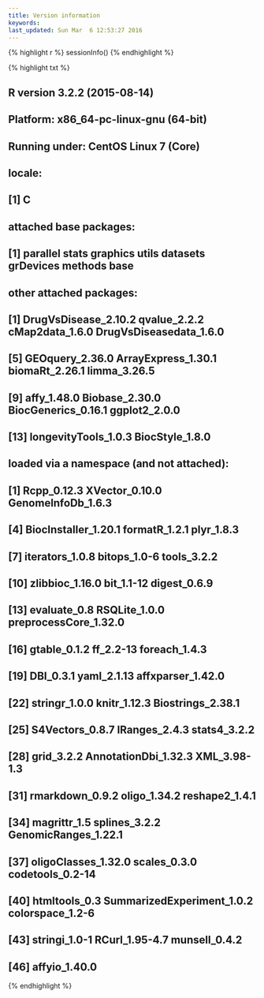 ```yaml
---
title: Version information
keywords: 
last_updated: Sun Mar  6 12:53:27 2016
---
```



{% highlight r %}
sessionInfo()
{% endhighlight %}

{% highlight txt %}
## R version 3.2.2 (2015-08-14)
## Platform: x86_64-pc-linux-gnu (64-bit)
## Running under: CentOS Linux 7 (Core)
## 
## locale:
## [1] C
## 
## attached base packages:
## [1] parallel  stats     graphics  utils     datasets  grDevices methods   base     
## 
## other attached packages:
##  [1] DrugVsDisease_2.10.2    qvalue_2.2.2            cMap2data_1.6.0         DrugVsDiseasedata_1.6.0
##  [5] GEOquery_2.36.0         ArrayExpress_1.30.1     biomaRt_2.26.1          limma_3.26.5           
##  [9] affy_1.48.0             Biobase_2.30.0          BiocGenerics_0.16.1     ggplot2_2.0.0          
## [13] longevityTools_1.0.3    BiocStyle_1.8.0        
## 
## loaded via a namespace (and not attached):
##  [1] Rcpp_0.12.3                XVector_0.10.0             GenomeInfoDb_1.6.3        
##  [4] BiocInstaller_1.20.1       formatR_1.2.1              plyr_1.8.3                
##  [7] iterators_1.0.8            bitops_1.0-6               tools_3.2.2               
## [10] zlibbioc_1.16.0            bit_1.1-12                 digest_0.6.9              
## [13] evaluate_0.8               RSQLite_1.0.0              preprocessCore_1.32.0     
## [16] gtable_0.1.2               ff_2.2-13                  foreach_1.4.3             
## [19] DBI_0.3.1                  yaml_2.1.13                affxparser_1.42.0         
## [22] stringr_1.0.0              knitr_1.12.3               Biostrings_2.38.1         
## [25] S4Vectors_0.8.7            IRanges_2.4.3              stats4_3.2.2              
## [28] grid_3.2.2                 AnnotationDbi_1.32.3       XML_3.98-1.3              
## [31] rmarkdown_0.9.2            oligo_1.34.2               reshape2_1.4.1            
## [34] magrittr_1.5               splines_3.2.2              GenomicRanges_1.22.1      
## [37] oligoClasses_1.32.0        scales_0.3.0               codetools_0.2-14          
## [40] htmltools_0.3              SummarizedExperiment_1.0.2 colorspace_1.2-6          
## [43] stringi_1.0-1              RCurl_1.95-4.7             munsell_0.4.2             
## [46] affyio_1.40.0
{% endhighlight %}

